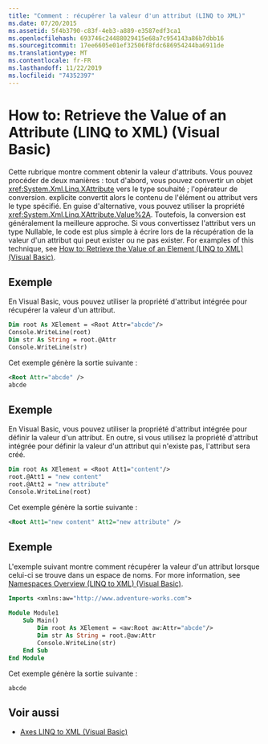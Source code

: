 ```yaml
---
title: "Comment : récupérer la valeur d'un attribut (LINQ to XML)"
ms.date: 07/20/2015
ms.assetid: 5f4b3790-c83f-4eb3-a889-e3587edf3ca1
ms.openlocfilehash: 693746c24488029415e68a7c954143a86b7dbb16
ms.sourcegitcommit: 17ee6605e01ef32506f8fdc686954244ba6911de
ms.translationtype: MT
ms.contentlocale: fr-FR
ms.lasthandoff: 11/22/2019
ms.locfileid: "74352397"
---
```

# <a name="how-to-retrieve-the-value-of-an-attribute-linq-to-xml-visual-basic"></a>How to: Retrieve the Value of an Attribute (LINQ to XML) (Visual Basic)
Cette rubrique montre comment obtenir la valeur d'attributs. Vous pouvez procéder de deux manières : tout d'abord, vous pouvez convertir un objet <xref:System.Xml.Linq.XAttribute> vers le type souhaité ; l'opérateur de conversion. explicite convertit alors le contenu de l'élément ou attribut vers le type spécifié. En guise d'alternative, vous pouvez utiliser la propriété <xref:System.Xml.Linq.XAttribute.Value%2A>. Toutefois, la conversion est généralement la meilleure approche. Si vous convertissez l'attribut vers un type Nullable, le code est plus simple à écrire lors de la récupération de la valeur d'un attribut qui peut exister ou ne pas exister. For examples of this technique, see [How to: Retrieve the Value of an Element (LINQ to XML) (Visual Basic)](../../../../visual-basic/programming-guide/concepts/linq/how-to-retrieve-the-value-of-an-element-linq-to-xml.md).  
  
## <a name="example"></a>Exemple  
 En Visual Basic, vous pouvez utiliser la propriété d'attribut intégrée pour récupérer la valeur d'un attribut.  
  
```vb  
Dim root As XElement = <Root Attr="abcde"/>  
Console.WriteLine(root)  
Dim str As String = root.@Attr  
Console.WriteLine(str)  
```  
  
 Cet exemple génère la sortie suivante :  
  
```xml  
<Root Attr="abcde" />  
abcde  
```  
  
## <a name="example"></a>Exemple  
 En Visual Basic, vous pouvez utiliser la propriété d'attribut intégrée pour définir la valeur d'un attribut. En outre, si vous utilisez la propriété d'attribut intégrée pour définir la valeur d'un attribut qui n'existe pas, l'attribut sera créé.  
  
```vb  
Dim root As XElement = <Root Att1="content"/>  
root.@Att1 = "new content"  
root.@Att2 = "new attribute"  
Console.WriteLine(root)  
```  
  
 Cet exemple génère la sortie suivante :  
  
```xml  
<Root Att1="new content" Att2="new attribute" />  
```  
  
## <a name="example"></a>Exemple  
 L'exemple suivant montre comment récupérer la valeur d'un attribut lorsque celui-ci se trouve dans un espace de noms. For more information, see [Namespaces Overview (LINQ to XML) (Visual Basic)](namespaces-overview-linq-to-xml.md).  
  
```vb  
Imports <xmlns:aw="http://www.adventure-works.com">  
  
Module Module1  
    Sub Main()  
        Dim root As XElement = <aw:Root aw:Attr="abcde"/>  
        Dim str As String = root.@aw:Attr  
        Console.WriteLine(str)  
    End Sub  
End Module  
```  
  
 Cet exemple génère la sortie suivante :  
  
```console  
abcde  
```  
  
## <a name="see-also"></a>Voir aussi

- [Axes LINQ to XML (Visual Basic)](../../../../visual-basic/programming-guide/concepts/linq/linq-to-xml-axes.md)
